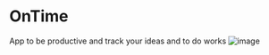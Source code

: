 # OnTime
App to be productive and track your ideas and to do works 
![image](https://github.com/hakim-cyber/OnTime/assets/115820565/65e7e17e-7277-47e1-9cf9-e3222478746d)
